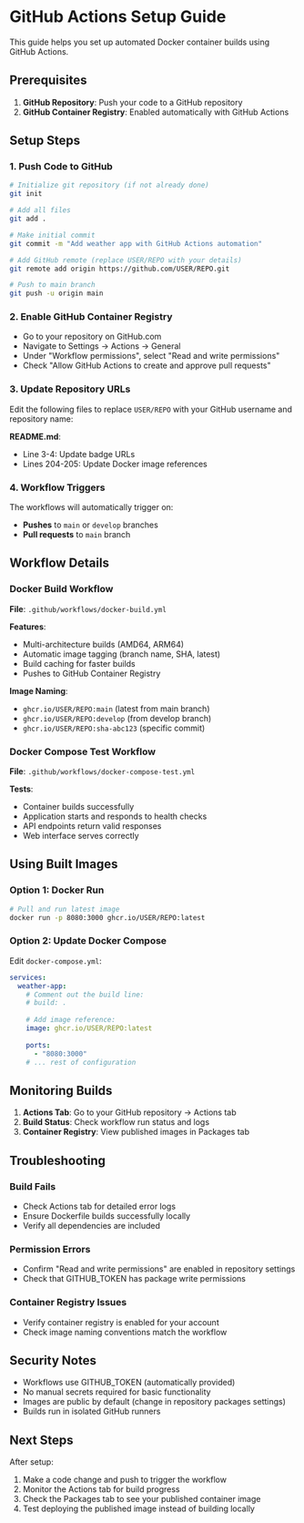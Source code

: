 # GitHub Actions Setup Guide

This guide helps you set up automated Docker container builds using GitHub Actions.

## Prerequisites

1. **GitHub Repository**: Push your code to a GitHub repository
2. **GitHub Container Registry**: Enabled automatically with GitHub Actions

## Setup Steps

### 1. Push Code to GitHub
```bash
# Initialize git repository (if not already done)
git init

# Add all files
git add .

# Make initial commit
git commit -m "Add weather app with GitHub Actions automation"

# Add GitHub remote (replace USER/REPO with your details)
git remote add origin https://github.com/USER/REPO.git

# Push to main branch
git push -u origin main
```

### 2. Enable GitHub Container Registry
- Go to your repository on GitHub.com
- Navigate to Settings → Actions → General
- Under "Workflow permissions", select "Read and write permissions"
- Check "Allow GitHub Actions to create and approve pull requests"

### 3. Update Repository URLs
Edit the following files to replace `USER/REPO` with your GitHub username and repository name:

**README.md**:
- Line 3-4: Update badge URLs
- Lines 204-205: Update Docker image references

### 4. Workflow Triggers

The workflows will automatically trigger on:
- **Pushes** to `main` or `develop` branches
- **Pull requests** to `main` branch

## Workflow Details

### Docker Build Workflow
**File**: `.github/workflows/docker-build.yml`

**Features**:
- Multi-architecture builds (AMD64, ARM64)
- Automatic image tagging (branch name, SHA, latest)
- Build caching for faster builds
- Pushes to GitHub Container Registry

**Image Naming**:
- `ghcr.io/USER/REPO:main` (latest from main branch)
- `ghcr.io/USER/REPO:develop` (from develop branch)
- `ghcr.io/USER/REPO:sha-abc123` (specific commit)

### Docker Compose Test Workflow
**File**: `.github/workflows/docker-compose-test.yml`

**Tests**:
- Container builds successfully
- Application starts and responds to health checks
- API endpoints return valid responses
- Web interface serves correctly

## Using Built Images

### Option 1: Docker Run
```bash
# Pull and run latest image
docker run -p 8080:3000 ghcr.io/USER/REPO:latest
```

### Option 2: Update Docker Compose
Edit `docker-compose.yml`:
```yaml
services:
  weather-app:
    # Comment out the build line:
    # build: .
    
    # Add image reference:
    image: ghcr.io/USER/REPO:latest
    
    ports:
      - "8080:3000"
    # ... rest of configuration
```

## Monitoring Builds

1. **Actions Tab**: Go to your GitHub repository → Actions tab
2. **Build Status**: Check workflow run status and logs
3. **Container Registry**: View published images in Packages tab

## Troubleshooting

### Build Fails
- Check Actions tab for detailed error logs
- Ensure Dockerfile builds successfully locally
- Verify all dependencies are included

### Permission Errors
- Confirm "Read and write permissions" are enabled in repository settings
- Check that GITHUB_TOKEN has package write permissions

### Container Registry Issues
- Verify container registry is enabled for your account
- Check image naming conventions match the workflow

## Security Notes

- Workflows use GITHUB_TOKEN (automatically provided)
- No manual secrets required for basic functionality
- Images are public by default (change in repository packages settings)
- Builds run in isolated GitHub runners

## Next Steps

After setup:
1. Make a code change and push to trigger the workflow
2. Monitor the Actions tab for build progress  
3. Check the Packages tab to see your published container image
4. Test deploying the published image instead of building locally
